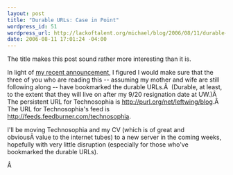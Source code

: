 ```yaml
--- 
layout: post
title: "Durable URLs: Case in Point"
wordpress_id: 51
wordpress_url: http://lackoftalent.org/michael/blog/2006/08/11/durable-urls-case-in-point/
date: 2006-08-11 17:01:24 -04:00
---
```

The title makes this post sound rather more interesting than it is.

In light of <a href="http://www.lackoftalent.org/michael/blog/2006/08/02/going-to-princeton-code4lib/" target="_blank">my recent announcement</a>, I figured I would make sure that the three of you who are reading this -- assuming my mother and wife are still following along -- have bookmarked the durable URLs.Â  (Durable, at least, to the extent that they will live on after my 9/20 resignation date at UW.)Â  The persistent URL for Technosophia is <a href="http://purl.org/net/leftwing/blog">http://purl.org/net/leftwing/blog</a>.Â  The URL for Technosophia's feed is <a href="http://feeds.feedburner.com/technosophia">http://feeds.feedburner.com/technosophia</a>.

I'll be moving Technosophia and my CV (which is of great and obviousÂ value to the internet tubes) to a new server in the coming weeks, hopefully with very little disruption (especially for those who've bookmarked the durable URLs).

Â 
